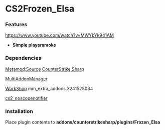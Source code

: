 # CS2Frozen_Elsa
### Features
https://www.youtube.com/watch?v=MWYbYk941AM
- **Simple playersmoke**
 


### Dependencies
[Metamod:Source](https://www.sourcemm.net/downloads.php/?branch=master "Metamod:Source")
[CounterStrike Sharp](https://github.com/roflmuffin/CounterStrikeSharp "CounterStrike Sharp")

[MultiAddonManager](https://github.com/Source2ZE/MultiAddonManager "MultiAddonManager") 

[WorkShop](https://steamcommunity.com/sharedfiles/filedetails/?id=3241525034 "WorkShop")
      mm_extra_addons 3241525034

[cs2_noscopenotifier](https://github.com/astral3693/cs2_noscopenotifier "cs2_noscopenotifier")


### Installation
Place plugin contents to **addons/counterstrikesharp/plugins/Frozen_Elsa**

